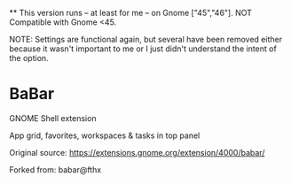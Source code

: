 ** This version runs – at least for me – on Gnome ["45","46"].  NOT Compatible with Gnome <45. 

NOTE: Settings are functional again, but several have been removed either because it wasn't important to me or I just didn't understand the intent of the option.

# BaBar
GNOME Shell extension

App grid, favorites, workspaces & tasks in top panel

Original source: https://extensions.gnome.org/extension/4000/babar/

Forked from: babar@fthx
